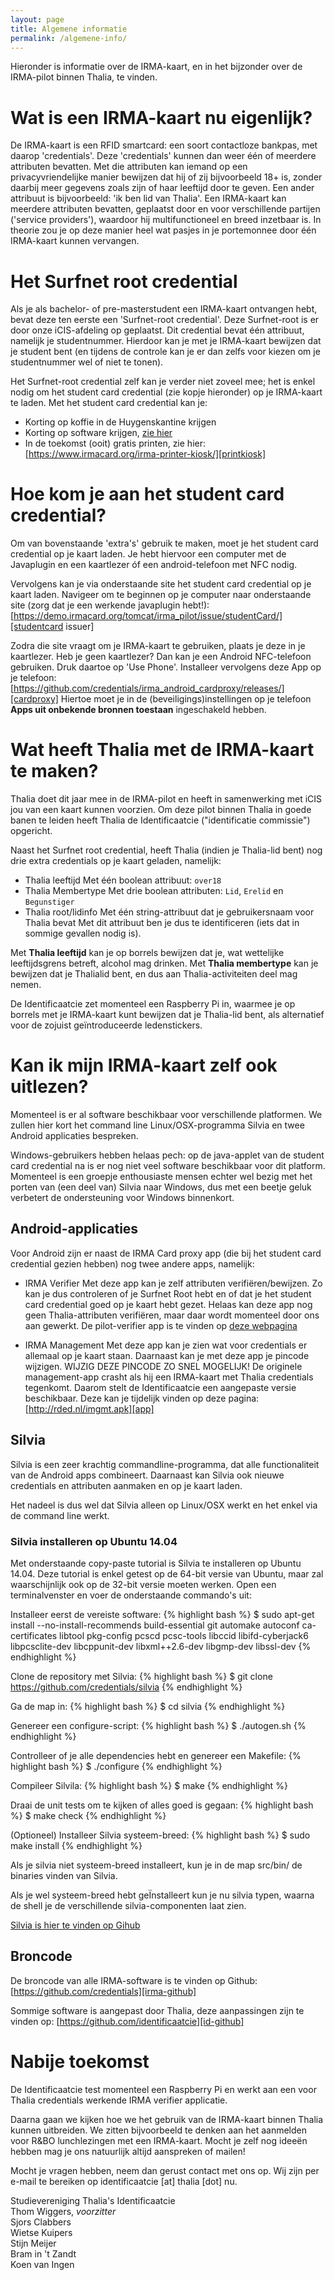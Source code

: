 ```yaml
---
layout: page
title: Algemene informatie
permalink: /algemene-info/
---
```

Hieronder is informatie over de IRMA-kaart, en in het bijzonder over de IRMA-pilot binnen Thalia, te vinden. 

# Wat is een IRMA-kaart nu eigenlijk?
De IRMA-kaart is een RFID smartcard: een soort contactloze bankpas, met daarop 'credentials'. Deze 'credentials'  kunnen dan weer één of meerdere attributen bevatten. Met die attributen kan iemand op een privacyvriendelijke manier bewijzen dat hij of zij bijvoorbeeld 18+ is, zonder daarbij meer gegevens zoals zijn of haar leeftijd door te geven. Een ander attribuut is bijvoorbeeld: 'ik ben lid van Thalia'.
Een IRMA-kaart kan meerdere attributen bevatten, geplaatst door en voor verschillende partijen ('service providers'), waardoor hij multifunctioneel en breed inzetbaar is. In theorie zou je op deze manier heel wat pasjes in je portemonnee door één IRMA-kaart kunnen vervangen.

# Het Surfnet root credential 
Als je als bachelor- of pre-masterstudent een IRMA-kaart ontvangen hebt, bevat deze ten eerste een 'Surfnet-root credential'. Deze Surfnet-root is er door onze iCIS-afdeling op geplaatst. Dit credential bevat één attribuut, namelijk je studentnummer. Hierdoor kan je met je IRMA-kaart bewijzen dat je student bent (en tijdens de controle kan je er dan zelfs voor kiezen om je studentnummer wel of niet te tonen).

Het Surfnet-root credential zelf kan je verder niet zoveel mee; het is enkel nodig om het student card credential (zie kopje hieronder) op je IRMA-kaart te laden.
Met het student card credential kan je:
* Korting op koffie in de Huygenskantine krijgen
* Korting op software krijgen, [zie hier][voucher]
* In de toekomst (ooit) gratis printen, zie hier: [https://www.irmacard.org/irma-printer-kiosk/][printkiosk]

# Hoe kom je aan het student card credential? 
Om van bovenstaande 'extra's' gebruik te maken, moet je het student card credential op je kaart laden. Je hebt hiervoor een computer met de Javaplugin en een kaartlezer óf een android-telefoon met NFC nodig.

Vervolgens kan je via onderstaande site het student card credential op je kaart laden. Navigeer om te beginnen op je computer naar onderstaande site (zorg dat je een werkende javaplugin hebt!):
[https://demo.irmacard.org/tomcat/irma_pilot/issue/studentCard/][studentcard issuer]

Zodra die site vraagt om je IRMA-kaart te gebruiken, plaats je deze in je kaartlezer. Heb je geen kaartlezer? Dan kan je een Android NFC-telefoon gebruiken. Druk daartoe op 'Use Phone'.
Installeer vervolgens deze App op je telefoon:
[https://github.com/credentials/irma_android_cardproxy/releases/][cardproxy]
Hiertoe moet je in de (beveiligings)instellingen op je telefoon **Apps uit onbekende bronnen toestaan** ingeschakeld hebben. 

# Wat heeft Thalia met de IRMA-kaart te maken?
Thalia doet dit jaar mee in de IRMA-pilot en heeft in samenwerking met iCIS jou van een kaart kunnen voorzien. Om deze pilot binnen Thalia in goede banen te leiden heeft Thalia de Identificaatcie ("identificatie commissie") opgericht.

Naast het Surfnet root credential, heeft Thalia (indien je Thalia-lid bent) nog drie extra credentials op je kaart geladen, namelijk:

* Thalia leeftijd
    Met één boolean attribuut: `over18`
* Thalia Membertype
    Met drie boolean attributen: `Lid`, `Erelid` en `Begunstiger`
* Thalia root/lidinfo
    Met één string-attribuut dat je gebruikersnaam voor Thalia bevat
    Met dit attribuut ben je dus te identificeren (iets dat in sommige gevallen nodig is).

Met **Thalia leeftijd** kan je op borrels bewijzen dat je, wat wettelijke leeftijdsgrens betreft, alcohol mag drinken. Met **Thalia membertype** kan je bewijzen dat je Thalialid bent, en dus aan Thalia-activiteiten deel mag nemen.

De Identificaatcie zet momenteel een Raspberry Pi in, waarmee je op borrels met je IRMA-kaart kunt bewijzen dat je Thalia-lid bent, als alternatief voor de zojuist geïntroduceerde ledenstickers.

# Kan ik mijn IRMA-kaart zelf ook uitlezen?
Momenteel is er al software beschikbaar voor verschillende platformen. We zullen hier kort het command line Linux/OSX-programma Silvia en twee Android applicaties bespreken. 

Windows-gebruikers hebben helaas pech: op de java-applet van de student card credential na is er nog niet veel software beschikbaar voor dit platform. Momenteel is een groepje enthousiaste mensen echter wel bezig met het porten van (een deel van) Silvia naar Windows, dus met een beetje geluk verbetert de ondersteuning voor Windows binnenkort.

## Android-applicaties
Voor Android zijn er naast de IRMA Card proxy app (die bij het student card credential gezien hebben) nog twee andere apps, namelijk:

* IRMA Verifier
  Met deze app kan je zelf attributen verifiëren/bewijzen. Zo kan je dus controleren of je Surfnet Root hebt en of dat je het student card credential goed op je kaart hebt gezet. Helaas kan deze app nog geen Thalia-attributen verifi&#0235;ren, maar daar wordt momenteel door ons aan gewerkt. De pilot-verifier app is te vinden op [deze webpagina][pilot-verifier]

* IRMA Management
  Met deze app kan je zien wat voor credentials er allemaal op je kaart staan. Daarnaast kan je met deze app je pincode wijzigen. WIJZIG DEZE PINCODE ZO SNEL MOGELIJK! De originele management-app crasht als hij een IRMA-kaart met Thalia credentials tegenkomt. Daarom stelt de Identificaatcie een aangepaste versie beschikbaar. Deze kan je tijdelijk vinden op deze pagina: [http://rded.nl/imgmt.apk][app]

## Silvia
Silvia is een zeer krachtig commandline-programma, dat alle functionaliteit van de Android apps combineert. Daarnaast kan Silvia ook nieuwe credentials en attributen aanmaken en op je kaart laden.

Het nadeel is dus wel dat Silvia alleen op Linux/OSX werkt en het enkel via de command line werkt.

### Silvia installeren op Ubuntu 14.04
Met onderstaande copy-paste tutorial is Silvia te installeren op Ubuntu 14.04. Deze tutorial is enkel getest op de 64-bit versie van Ubuntu, maar zal waarschijnlijk ook op de 32-bit versie moeten werken. Open een terminalvenster en voer de onderstaande commando's uit:

Installeer eerst de vereiste software:
{% highlight bash %}
$ sudo apt-get install --no-install-recommends build-essential git automake autoconf ca-certificates libtool pkg-config pcscd pcsc-tools libccid libifd-cyberjack6 libpcsclite-dev libcppunit-dev libxml++2.6-dev libgmp-dev libssl-dev
{% endhighlight %}

Clone de repository met Silvia:
{% highlight bash %}
$ git clone https://github.com/credentials/silvia
{% endhighlight %}

Ga de map in:
{% highlight bash %}
$ cd silvia
{% endhighlight %}

Genereer een configure-script:
{% highlight bash %}
$ ./autogen.sh
{% endhighlight %}

Controlleer of je alle dependencies hebt en genereer een Makefile:
{% highlight bash %}
$ ./configure
{% endhighlight %}

Compileer Silvila:
{% highlight bash %}
$ make
{% endhighlight %}

Draai de unit tests om te kijken of alles goed is gegaan:
{% highlight bash %}
$ make check
{% endhighlight %}

(Optioneel) Installeer Silvia systeem-breed:
{% highlight bash %}
$ sudo make install
{% endhighlight %}

Als je silvia niet systeem-breed installeert, kun je in de map src/bin/ de binaries vinden van Silvia.

Als je wel systeem-breed hebt ge&Iuml;nstalleert kun je nu silvia<TAB><TAB> typen, waarna de shell je de verschillende silvia-componenten laat zien.


[Silvia is hier te vinden op Gihub][silvia]

## Broncode
De broncode van alle IRMA-software is te vinden op Github:
[https://github.com/credentials][irma-github]

Sommige software is aangepast door Thalia, deze aanpassingen zijn te vinden op:
[https://github.com/identificaatcie][id-github]

# Nabije toekomst
De Identificaatcie test momenteel een Raspberry Pi en werkt aan een voor Thalia credentials werkende IRMA verifier applicatie.

Daarna gaan we kijken hoe we het gebruik van de IRMA-kaart binnen Thalia kunnen uitbreiden. We zitten bijvoorbeeld te denken aan het aanmelden voor R&BO lunchlezingen met een IRMA-kaart. Mocht je zelf nog ideeën hebben mag je ons natuurlijk altijd aanspreken of mailen!

Mocht je vragen hebben, neem dan gerust contact met ons op. Wij zijn per e-mail te bereiken op identificaatcie [at] thalia [dot] nu.

Studievereniging Thalia's Identificaatcie<br>
Thom Wiggers, *voorzitter*<br>
Sjors Clabbers<br>
Wietse Kuipers<br>
Stijn Meijer<br>
Bram in 't Zandt<br>
Koen van Ingen


[cardproxy]: https://github.com/credentials/irma_android_cardproxy/releases/
[studentcard issuer]: https://demo.irmacard.org/tomcat/irma_pilot/issue/studentCard/
[irma-github]: https://github.com/credentials
[id-github]: https://github.com/identificaatcie/
[silvia]: https://github.com/credentials/silvia
[app]: http://rded.nl/imgmt.apk
[pilot-verifier]: https://github.com/credentials/irma_android_verifier/releases/download/0.8-beta0/org.irmacard.pilot.android_verifier-0.8_beta0.apk
[printkiosk]: https://www.irmacard.org/irma-printer-kiosk/
[voucher]: https://demo.irmacard.org/tomcat/irma_pilot/production/vouchers/
